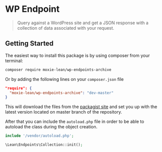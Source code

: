 # WP Endpoint 

> Query against a WordPress site and get a JSON response with a
> collection of data associated with your request.

## Getting Started

The easiest way to install this package is by using composer from your terminal:

```bash
composer require moxie-lean/wp-endpoints-archive
```

Or by adding the following lines on your `composer.json` file

```json
"require": {
  "moxie-lean/wp-endpoints-archive": "dev-master"
}
```

This will download the files from the [packagist site](https://packagist.org/packages/moxie-lean/wp-endpoints-archive)
and set you up with the latest version located on master branch of the repository.

After that you can include the `autoload.php` file in order to
be able to autoload the class during the object creation.

```php
include '/vendor/autoload.php';

\Lean\Endpoints\Collection::init();
```

